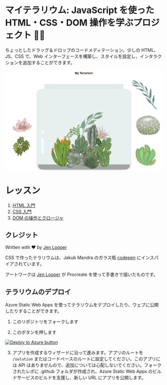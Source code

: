 # マイテラリウム: JavaScript を使った HTML・CSS・DOM 操作を学ぶプロジェクト 🌵🌱

ちょっとしたドラッグ＆ドロップのコードメディテーション。少しの HTML、JS、CSS で、Web インターフェースを構築し、スタイルを設定し、インタラクションを追加することができます。

![my terrarium](../images/screenshot_gray.png)

# レッスン

1. [HTML 入門](../1-intro-to-html/translations/README.ja.md)
2. [CSS 入門](../2-intro-to-css/translations/README.ja.md)
3. [DOM の操作とクロージャ](../3-intro-to-DOM-and-closures/translations/README.ja.md)

## クレジット

Written with ♥️ by [Jen Looper](https://www.twitter.com/jenlooper)

CSS で作ったテラリウムは、Jakub Mandra のガラス瓶 [codepen](https://codepen.io/Rotarepmi/pen/rjpNZY) にインスパイアされています。

アートワークは [Jen Looper](http://jenlooper.com) が Procreate を使って手書きで描いたものです。

## テラリウムのデプロイ

Azure Static Web Apps を使ってテラリウムをデプロイしたり、ウェブに公開したりすることができます。

1. このリポジトリをフォークします

2. このボタンを押します

[![Deploy to Azure button](https://aka.ms/deploytoazurebutton)](https://portal.azure.com/?feature.customportal=false&WT.mc_id=academic-13441-cxa#create/Microsoft.StaticApp)

3. アプリを作成するウィザードに沿って進みます。アプリのルートを `/solution` またはコードベースのルートに設定してください。このアプリには API はありませんので、追加については心配しないでください。フォークされたレポに .github フォルダが作成され、Azure Static Web Apps のビルドサービスのビルドを支援し、新しい URL にアプリを公開します。
